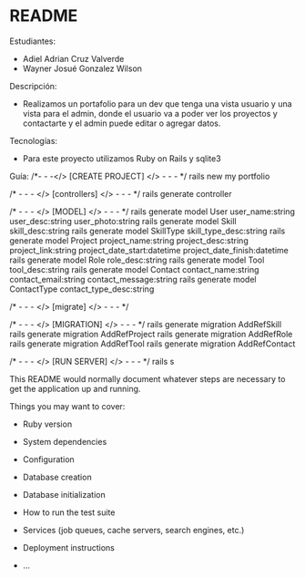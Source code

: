 # README

Estudiantes:
- Adiel Adrian Cruz Valverde
- Wayner Josué Gonzalez Wilson

Descripción:
- Realizamos un portafolio para un dev que tenga una vista usuario y una vista para el admin, donde el usuario va a poder ver los proyectos y contactarte y el admin puede editar o agregar datos.

Tecnologías:
- Para este proyecto utilizamos Ruby on Rails y sqlite3

Guía:
/*- - -</> [CREATE PROJECT] </> - - - */
rails new my portfolio

/* - - - </> [controllers] </> - - - */
rails generate controller


/* - - - </> [MODEL] </> - - - */
rails generate model User user_name:string user_desc:string user_photo:string
rails generate model Skill skill_desc:string
rails generate model SkillType skill_type_desc:string
rails generate model Project project_name:string project_desc:string project_link:string project_date_start:datetime project_date_finish:datetime
rails generate model Role role_desc:string
rails generate model Tool tool_desc:string
rails generate model Contact contact_name:string contact_email:string contact_message:string
rails generate model ContactType contact_type_desc:string

/* - - - </> [migrate] </> - - - */

/* - - - </> [MIGRATION] </> - - - */
rails generate migration AddRefSkill
rails generate migration AddRefProject
rails generate migration AddRefRole
rails generate migration AddRefTool
rails generate migration AddRefContact

/* - - - </> [RUN SERVER] </> - - - */
rails s




This README would normally document whatever steps are necessary to get the
application up and running.

Things you may want to cover:

* Ruby version

* System dependencies

* Configuration

* Database creation

* Database initialization

* How to run the test suite

* Services (job queues, cache servers, search engines, etc.)

* Deployment instructions

* ...
